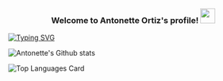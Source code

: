 <h3 align='center'>
Welcome to Antonette Ortiz's profile!
<img src="https://media.giphy.com/media/RviJwWq6v5abmTlYhL/giphy.gif" width="30" height="30"/>
</h3>

[![Typing SVG](https://readme-typing-svg.herokuapp.com?lines=Hi+there%2C+I'm+Antonette)](https://git.io/typing-svg)



![Antonette's Github stats](https://github-readme-stats.vercel.app/api?username=antonetteortiz&theme=highcontrast&show_icons=true&count_private=true)


![Top Languages Card](https://github-readme-stats.vercel.app/api/top-langs/?username=antonetteortiz&layout=compact)
<!--
**antonetteortiz/antonetteortiz** is a ✨ _special_ ✨ repository because its `README.md` (this file) appears on your GitHub profile.

Here are some ideas to get you started:

- 🔭 I’m currently working on ...
- 🌱 I’m currently learning ...
- 👯 I’m looking to collaborate on ...
- 🤔 I’m looking for help with ...
- 💬 Ask me about ...
- 📫 How to reach me: ...
- 😄 Pronouns: ...
- ⚡ Fun fact: ...
-->
